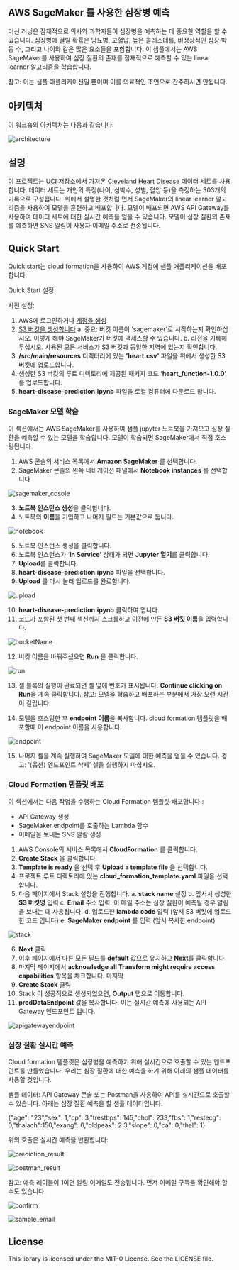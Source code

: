 ## AWS SageMaker 를 사용한 심장병 예측 

머신 러닝은 잠재적으로 의사와 과학자들이 심장병을 예측하는 데 중요한 역할을 할 수 있습니다. 심장병에 걸릴 확률은 당뇨병, 고혈압, 높은 콜레스테롤, 비정상적인 심장 박동 수, 그리고 나이와 같은 많은 요소들을 포함합니다. 이 샘플에서는 AWS SageMaker를 사용하여 심장 질환의 존재를 잠재적으로 예측할 수 있는 linear learner 알고리즘을 학습합니다.

참고: 이는 샘플 애플리케이션일 뿐이며 이를 의료적인 조언으로 간주하시면 안됩니다.

## 아키텍처

이 워크숍의 아키텍처는 다음과 같습니다:

![architecture](heart-disease-predictor/src/main/resources/images/architecture.png)

## 설명

이 프로젝트는 [UCI 저장소](https://archive.ics.uci.edu/ml/datasets/Heart+Disease)에서 가져온 [Cleveland Heart Disease 데이터 세트](https://archive.ics.uci.edu/ml/machine-learning-databases/heart-disease/cleveland.data)를 사용합니다. 데이터 세트는 개인의 특징(나이, 심박수, 성별, 혈압 등)을 측정하는 303개의 기록으로 구성됩니다. 위에서 설명한 것처럼 먼저 SageMaker의 linear learner 알고리즘을 사용하여 모델을 훈련하고 배포합니다. 모델이 배포되면 AWS API Gateway를 사용하여 데이터 세트에 대한 실시간 예측을 얻을 수 있습니다. 모델이 심장 질환의 존재를 예측하면 SNS 알림이 사용자 이메일 주소로 전송됩니다.



## Quick Start

Quick start는 cloud formation을 사용하여 AWS 계정에 샘플 애플리케이션을 배포합니다.

Quick Start 설정

사전 설정:
1.	AWS에 로그인하거나 [계정을 생성](https://us-west-2.console.aws.amazon.com)
2.	[S3 버킷을 생성합니다](https://docs.aws.amazon.com/AmazonS3/latest/gsg/CreatingABucket.html)
      a.	중요: 버킷 이름이 'sagemaker'로 시작하는지 확인하십시오. 이렇게 해야 SageMaker가 버킷에 액세스할 수 있습니다.
      b.	리전을 기록해 두십시오. 사용된 모든 서비스가 S3 버킷과 동일한 지역에 있는지 확인합니다.
3.	**/src/main/resources** 디렉터리에 있는 **'heart.csv'** 파일을 위에서 생성한 S3 버킷에 업로드합니다.
4.	생성한 S3 버킷의 루트 디렉토리에 제공된 패키지 코드 **‘heart_function-1.0.0’** 를 업로드합니다.
5. **heart-disease-prediction.ipynb** 파일을 로컬 컴퓨터에 다운로드 합니다.

### SageMaker 모델 학습
이 섹션에서는 AWS SageMaker를 사용하여 샘플 jupyter 노트북을 가져오고 심장 질환을 예측할 수 있는 모델을 학습합니다. 모델이 학습되면 SageMaker에서 직접 호스팅됩니다.

1.	AWS 콘솔의 서비스 목록에서 **Amazon SageMaker** 를 선택합니다.
2.	SageMaker 콘솔의 왼쪽 네비게이션 패널에서 **Notebook instances** 를 선택합니다

 ![sagemaker_cosole](heart-disease-predictor/src/main/resources/images/sageMakerConsole.png)

3.	**노트북 인스턴스 생성**을 클릭합니다.
4.	노트북의 **이름**을 기입하고 나머지 필드는 기본값으로 둡니다.

![notebook](heart-disease-predictor/src/main/resources/images/createingNotebook.png)

5.	노트북 인스턴스 생성을 클릭합니다.
6.	노트북 인스턴스가 ‘**In Service’** 상태가 되면 **Jupyter 열기**를 클릭합니다.
7.	**Upload**를 클릭합니다.
8.	**heart-disease-prediction.ipynb** 파일을 선택합니다.
9.	**Upload** 를 다시 눌러 업로드를 완료합니다.

![upload](heart-disease-predictor/src/main/resources/images/uploadingNotebook.png)

10.	**heart-disease-prediction.ipynb** 클릭하여 엽니다.
11.	코드가 포함된 첫 번째 섹션까지 스크롤하고 이전에 만든 **S3 버킷 이름**을 입력합니다.

![bucketName](heart-disease-predictor/src/main/resources/images/bucketName.png)

12.	버킷 이름을 바꿔주셨으면 **Run** 을 클릭합니다.

![run](heart-disease-predictor/src/main/resources/images/runningSageMaker.png)

13.	셀 블록의 실행이 완료되면 셀 옆에 번호가 표시됩니다. **Continue clicking on Run**을 계속 클릭합니다.
참고: 모델을 학습하고 배포하는 부분에서 가장 오랜 시간이 걸립니다.

14.  모델을 호스팅한 후 **endpoint 이름**을 복사합니다. cloud formation 템플릿을 배포할때 이 endpoint 이름을 사용합니다.

![endpoint](heart-disease-predictor/src/main/resources/images/sageMakerEndpoint.png)

15.	나머지 셀을 계속 실행하여 SageMaker 모델에 대한 예측을 얻을 수 있습니다.
      경고: '(옵션) 엔드포인트 삭제' 셀을 실행하지 마십시오.

### Cloud Formation 템플릿 배포

이 섹션에서는 다음 작업을 수행하는 Cloud Formation 템플릿 배포합니다.:
- API Gateway 생성
- SageMaker endpoint를 호출하는 Lambda 함수
- 이메일을 보내는 SNS 알람 생성

1.	AWS Console의 서비스 목록에서 **CloudFormation** 를 클릭합니다.
2.	**Create Stack** 을 클릭합니다.
3.	**Template is ready** 을 선택 후 **Upload a template file** 을 선택합니다.
4.	프로젝트 루트 디렉토리에 있는 **cloud_formation_template.yaml** 파일을 선택합니다.
5.	다음 페이지에서 Stack 설정을 진행합니다.
   a.	**stack name** 설정
   b.	앞서서 생성한 **S3 버킷명** 입력
   c.	**Email** 주소 입력. 이 메일 주소는 심장 질환이 예측될 경우 알림을 보내는 데 사용됩니다.
   d.	업로드한 **lambda code** 입력 (앞서 S3 버킷에 업로드한 코드 입니다)
   e.	**SageMaker endpoint** 를 입력 (앞서 복사한 endpoint)

![stack](heart-disease-predictor/src/main/resources/images/cloudformationStack.png)

6.	**Next** 클릭
7.	이후 페이지에서 다른 모든 필드를 **default** 값으로 유지하고 **Next**를 클릭합니다
8.	마지막 페이지에서 **acknowledge all Transform might require access capabilities** 항목을 체크합니다. 마지막 
9.	**Create Stack** 클릭
10. Stack 이 성공적으로 생성되었으면, **Output** 탭으로 이동합니다.
11. **prodDataEndpoint** 값을 복사합니다. 이는 실시간 예측에 사용되는 API Gateway 엔드포인트 입니다.

![apigatewayendpoint](heart-disease-predictor/src/main/resources/images/apiGatewayEndpoint.png)


### 심장 질환 실시간 예측

Cloud formation 템플릿은 심장병을 예측하기 위해 실시간으로 호출할 수 있는 엔드포인트를 만들었습니다. 우리는 심장 질환에 대한 예측을 하기 위해 아래의 샘플 데이터를 사용할 것입니다.

샘플 데이터:
API Gateway 콘솔 또는 Postman을 사용하여 API를 실시간으로 호출할 수 있습니다. 아래는 심장 질환 예측을 할 샘플 데이터입니다.

{"age": "23","sex": 1,"cp": 3,"trestbps": 145,"chol": 233,"fbs": 1,"restecg": 0,"thalach":150,"exang": 0,"oldpeak": 2.3,"slope": 0,"ca": 0,"thal": 1}

위의 호출은 실시간 예측을 반환합니다:

 ![prediction_result](heart-disease-predictor/src/main/resources/images/curlResult.png)
 
 ![postman_result](heart-disease-predictor/src/main/resources/images/postmanResult.png)


참고: 예측 레이블이 1이면 알림 이메일도 전송됩니다. 먼저 이메일 구독을 확인해야 할 수도 있습니다.

![confirm](heart-disease-predictor/src/main/resources/images/confirmSubscription.png)

![sample_email](heart-disease-predictor/src/main/resources/images/sampleEmail.png)


## License

This library is licensed under the MIT-0 License. See the LICENSE file.

